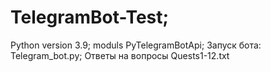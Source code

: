 # TelegramBot-Test;
Python version 3.9;
moduls PyTelegramBotApi;
Запуск бота: Telegram_bot.py;
Ответы на вопросы Quests1-12.txt
